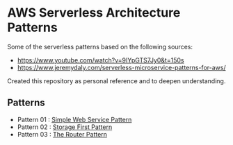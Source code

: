 # AWS Serverless Architecture Patterns

Some of the serverless patterns based on the following sources:

- https://www.youtube.com/watch?v=9IYpGTS7Jy0&t=150s
- https://www.jeremydaly.com/serverless-microservice-patterns-for-aws/

Created this repository as personal reference and to deepen understanding.

## Patterns

- Pattern 01 : [Simple Web Service Pattern](https://github.com/csarigumba/aws_serverles_architecture_patterns/tree/main/simple-web-service)
- Pattern 02 : [Storage First Pattern](https://github.com/csarigumba/aws_serverles_architecture_patterns/tree/main/storage-first-pattern)
- Pattern 03 : [The Router Pattern](https://github.com/csarigumba/aws_serverles_architecture_patterns/tree/main/router-pattern)
